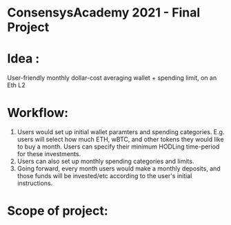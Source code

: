 # ConsensysAcademy 2021 - Final Project


# Idea : 
User-friendly monthly dollar-cost averaging wallet + spending limit, on an Eth L2 

# Workflow:
1. Users would set up initial wallet paramters and spending categories. E.g. users will select how much ETH, wBTC, and other tokens they would like to buy a month. Users can specify their minimum HODLing time-period for these investments.
2. Users can also set up monthly spending categories and limits.
3. Going forward, every month users would make a monthly deposits, and those funds will be invested/etc according to the user's initial instructions.


# Scope of project:

